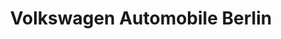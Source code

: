 ---
title: "Volkswagen Automobile Berlin"
url: /berlin/volkswagen-automobile-berlin/
shop: Autohaus
---